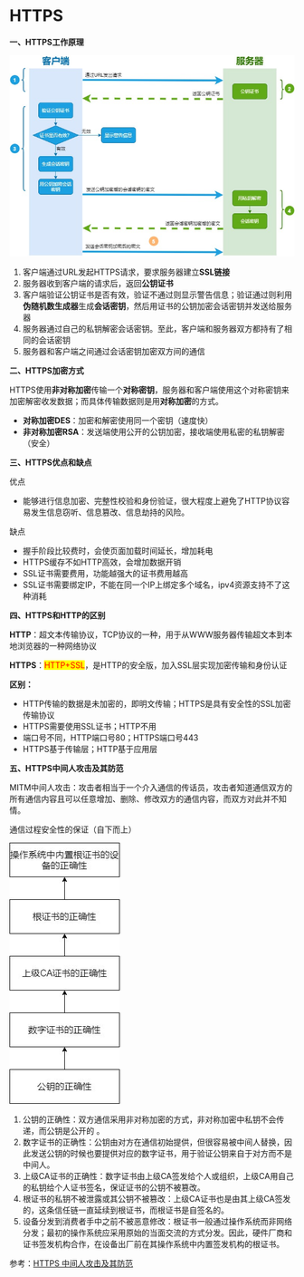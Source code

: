# HTTPS

**一、HTTPS工作原理**

![](../.gitbook/assets/https工作原理.jpg)

1. 客户端通过URL发起HTTPS请求，要求服务器建立**SSL链接**
2. 服务器收到客户端的请求后，返回**公钥证书**
3. 客户端验证公钥证书是否有效，验证不通过则显示警告信息；验证通过则利用**伪随机数生成器**生成**会话密钥**，然后用证书的公钥加密会话密钥并发送给服务器
4. 服务器通过自己的私钥解密会话密钥。至此，客户端和服务器双方都持有了相同的会话密钥
5. 服务器和客户端之间通过会话密钥加密双方间的通信

**二、HTTPS加密方式**

HTTPS使用**非对称加密**传输一个**对称密钥**，服务器和客户端使用这个对称密钥来加密解密收发数据；而具体传输数据则是用**对称加密**的方式。

* **对称加密DES**：加密和解密使用同一个密钥（速度快）
* **非对称加密RSA**：发送端使用公开的公钥加密，接收端使用私密的私钥解密（安全）

**三、HTTPS优点和缺点**

优点

* 能够进行信息加密、完整性校验和身份验证，很大程度上避免了HTTP协议容易发生信息窃听、信息篡改、信息劫持的风险。

缺点

* 握手阶段比较费时，会使页面加载时间延长，增加耗电
* HTTPS缓存不如HTTP高效，会增加数据开销
* SSL证书需要费用，功能越强大的证书费用越高
* SSL证书需要绑定IP，不能在同一个IP上绑定多个域名，ipv4资源支持不了这种消耗

**四、HTTPS和HTTP的区别**

**HTTP**：超文本传输协议，TCP协议的一种，用于从WWW服务器传输超文本到本地浏览器的一种网络协议

**HTTPS**：<mark style="color:red;">HTTP+SSL</mark>，是HTTP的安全版，加入SSL层实现加密传输和身份认证

**区别：**

* HTTP传输的数据是未加密的，即明文传输；HTTPS是具有安全性的SSL加密传输协议
* HTTPS需要使用SSL证书；HTTP不用
* 端口号不同，HTTP端口号80；HTTPS端口号443
* HTTPS基于传输层；HTTP基于应用层

**五、HTTPS中间人攻击及其防范**

MITM中间人攻击：攻击者相当于一个介入通信的传话员，攻击者知道通信双方的所有通信内容且可以任意增加、删除、修改双方的通信内容，而双方对此并不知情。

通信过程安全性的保证（自下而上）

![](../.gitbook/assets/MITM防范.jpg)

1. 公钥的正确性：双方通信采用非对称加密的方式，非对称加密中私钥不会传递，而公钥是公开的 。
2. 数字证书的正确性：公钥由对方在通信初始提供，但很容易被中间人替换，因此发送公钥的时候也要提供对应的数字证书，用于验证公钥来自于对方而不是中间人。
3. 上级CA证书的正确性：数字证书由上级CA签发给个人或组织，上级CA用自己的私钥给个人证书签名，保证证书的公钥不被篡改。
4. 根证书的私钥不被泄露或其公钥不被篡改：上级CA证书也是由其上级CA签发的，这条信任链一直延续到根证书，而根证书是自签名的。
5. 设备分发到消费者手中之前不被恶意修改：根证书一般通过操作系统而非网络分发；最初的操作系统应采用原始的当面交流的方式分发。因此，硬件厂商和证书签发机构合作，在设备出厂前在其操作系统中内置签发机构的根证书。

参考：[HTTPS 中间人攻击及其防范](https://segmentfault.com/a/1190000013075736)
